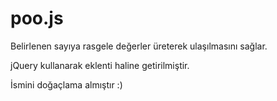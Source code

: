 poo.js
======

Belirlenen sayıya rasgele değerler üreterek ulaşılmasını sağlar.

jQuery kullanarak eklenti haline getirilmiştir.

İsmini doğaçlama almıştır :)
